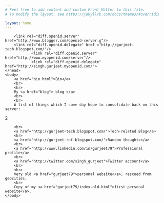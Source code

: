 ```yaml
---
# Feel free to add content and custom Front Matter to this file.
# To modify the layout, see https://jekyllrb.com/docs/themes/#overriding-theme-defaults

layout: home
---
```


<html>
	<head>
		<title>I'm singh.gurjeet</title>
		 <link rel="openid2.provider" href="https://openid.stackexchange.com/openid/provider">
		 <link rel="openid2.local_id" href="https://openid.stackexchange.com/user/3fca3407-c1f0-4efc-8bfa-b628d61cdf25">

		<link rel="diff.openid.server" href="http://www.blogger.com/openid-server.g"/>
		<link rel="diff.openid.delegate" href ="http://gurjeet-tech.blogspot.com/"/>
                <link rel="diff.openid.server" href="http://www.myopenid.com/server"/>
                <link rel="diff.openid.delegate" href="http://singh.gurjeet.myopenid.com/">
	</head>
	<body>
		<a href="bio.html">Bio</a>
		<br>
		<br>
		My <a href="blog"> blog </a>
		<br>
		<br>
		A list of things which I some day hope to consolidate back on this server:
  2
		<br>

		<br>
		<a href="http://gurjeet-tech.blogspot.com/">Tech-related Blog</a>
		<br>
		<a href="http://gurjeet-rnf.blogspot.com/">Random thoughts</a>
		<br>
		<a href="http://www.linkedin.com/in/gurjeet79">Professional profile</a>
		<br>
		<a href="http://twitter.com/singh_gurjeet">Twitter account</a>
		<br>
		<br>
		Very old <a href="gurjeet79">personal website</a>; rescued from geocities.
		<br>
		Copy of my <a href="gurjeet79/index.old.html">first personal website</a>.
	</body>
</html>
